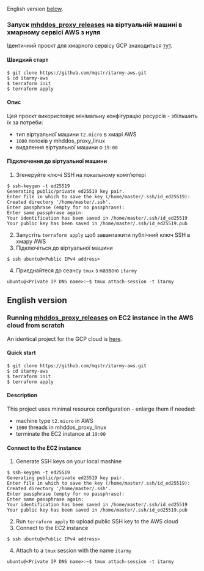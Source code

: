 English version [below](#english-version).
###  Запуск [mhddos_proxy_releases](https://github.com/porthole-ascend-cinnamon/mhddos_proxy_releases) на віртуальній машині в хмарному сервісі AWS з нуля
Ідентичний проєкт для хмарного сервісу GCP знаходиться [тут](https://github.com/mqstr/itarmy-gcp).
#### Швидкий старт
    $ git clone https://github.com/mqstr/itarmy-aws.git
    $ cd itarmy-aws
    $ terraform init
    $ terraform apply
#### Опис
Цей проєкт використовує мінімальну конфігурацію ресурсів - збільшить їх за потреби:
- тип віртуальної машини `t2.micro` в хмарі AWS
- `1000` потоків у mhddos_proxy_linux
- видалення віртуальної машини о `19:00`
#### Підключення до віртуальної машини
1. Згенеруйте ключі SSH на локальному комп’ютері
```
$ ssh-keygen -t ed25519
Generating public/private ed25519 key pair.
Enter file in which to save the key (/home/master/.ssh/id_ed25519):
Created directory '/home/master/.ssh'.
Enter passphrase (empty for no passphrase):
Enter same passphrase again:
Your identification has been saved in /home/master/.ssh/id_ed25519
Your public key has been saved in /home/master/.ssh/id_ed25519.pub
```
2. Запустіть `terraform apply` щоб завантажити публічний ключ SSH в хмару AWS
3. Підключіться до віртуальної машини
```
$ ssh ubuntu@<Public IPv4 address>
```
4. Приєднайтеся до сеансу `tmux` з назвою `itarmy`
```
ubuntu@<Private IP DNS name>:~$ tmux attach-session -t itarmy
```
## English version
###  Running [mhddos_proxy_releases](https://github.com/porthole-ascend-cinnamon/mhddos_proxy_releases) on EC2 instance in the AWS cloud from scratch
An identical project for the GCP cloud is [here](https://github.com/mqstr/itarmy-gcp).
#### Quick start
    $ git clone https://github.com/mqstr/itarmy-aws.git
    $ cd itarmy-aws
    $ terraform init
    $ terraform apply
#### Description
This project uses minimal resource configuration - enlarge them if needed:
- machine type `t2.micro` in AWS
- `1000` threads in mhddos_proxy_linux
- terminate the EC2 instance at `19:00`
#### Connect to the EC2 instance
1. Generate SSH keys on your local mashine
```
$ ssh-keygen -t ed25519
Generating public/private ed25519 key pair.
Enter file in which to save the key (/home/master/.ssh/id_ed25519):
Created directory '/home/master/.ssh'.
Enter passphrase (empty for no passphrase):
Enter same passphrase again:
Your identification has been saved in /home/master/.ssh/id_ed25519
Your public key has been saved in /home/master/.ssh/id_ed25519.pub
```
2. Run `terraform apply` to upload public SSH key to the AWS cloud
3. Connect to the EC2 instance
```
$ ssh ubuntu@<Public IPv4 address>
```
4. Attach to a `tmux` session with the name `itarmy`
```
ubuntu@<Private IP DNS name>:~$ tmux attach-session -t itarmy
```
